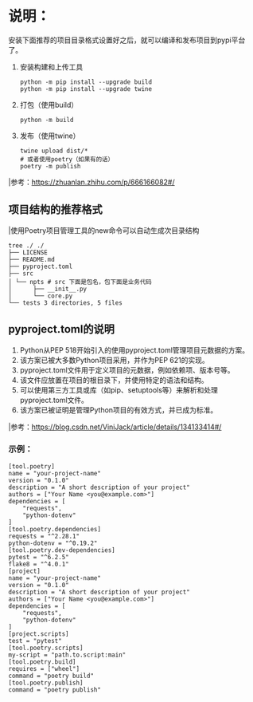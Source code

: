 # 说明：

安装下面推荐的项目目录格式设置好之后，就可以编译和发布项目到pypi平台了。

1. 安装构建和上传工具

    ```shell
    python -m pip install --upgrade build
    python -m pip install --upgrade twine
    ```

2. 打包（使用build）

   `python -m build`
3. 发布（使用twine）

    ```shell
    twine upload dist/*
    # 或者使用poetry（如果有的话）
    poetry -m publish 
    ```

|参考：https://zhuanlan.zhihu.com/p/666166082#/

## 项目结构的推荐格式
|使用Poetry项目管理工具的new命令可以自动生成次目录结构
```shell
tree ./ ./ 
├── LICENSE 
├── README.md 
├── pyproject.toml 
├── src 
│ └── npts # src 下面是包名，包下面是业务代码 
│      ├── __init__.py 
│      └── core.py 
└── tests 3 directories, 5 files
```

## pyproject.toml的说明

1. Python从PEP 518开始引入的使用pyproject.toml管理项目元数据的方案。
2. 该方案已被大多数Python项目采用，并作为PEP 621的实现。
3. pyproject.toml文件用于定义项目的元数据，例如依赖项、版本号等。
4. 该文件应放置在项目的根目录下，并使用特定的语法和结构。
5. 可以使用第三方工具或库（如pip、setuptools等）来解析和处理pyproject.toml文件。
6. 该方案已被证明是管理Python项目的有效方式，并已成为标准。

|参考：https://blog.csdn.net/ViniJack/article/details/134133414#/

### 示例：

```shell
[tool.poetry]
name = "your-project-name"
version = "0.1.0"
description = "A short description of your project"
authors = ["Your Name <you@example.com>"]
dependencies = [
    "requests",
    "python-dotenv"
]
[tool.poetry.dependencies]
requests = "^2.28.1"
python-dotenv = "^0.19.2"
[tool.poetry.dev-dependencies]
pytest = "^6.2.5"
flake8 = "^4.0.1"
[project]
name = "your-project-name"
version = "0.1.0"
description = "A short description of your project"
authors = ["Your Name <you@example.com>"]
dependencies = [
    "requests",
    "python-dotenv"
]
[project.scripts]
test = "pytest"
[tool.poetry.scripts]
my-script = "path.to.script:main"
[tool.poetry.build]
requires = ["wheel"]
command = "poetry build"
[tool.poetry.publish]
command = "poetry publish"  
```

